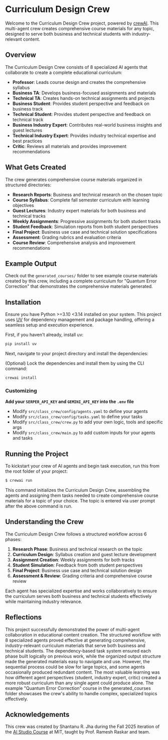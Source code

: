 # Curriculum Design Crew

Welcome to the Curriculum Design Crew project, powered by [crewAI](https://crewai.com). This multi-agent crew creates comprehensive course materials for any topic, designed to serve both business and technical students with industry-relevant content.

## Overview

The Curriculum Design Crew consists of 8 specialized AI agents that collaborate to create a complete educational curriculum:

- **Professor**: Leads course design and creates the comprehensive syllabus
- **Business TA**: Develops business-focused assignments and materials
- **Technical TA**: Creates hands-on technical assignments and projects
- **Business Student**: Provides student perspective and feedback on business track
- **Technical Student**: Provides student perspective and feedback on technical track
- **Business Industry Expert**: Contributes real-world business insights and guest lectures
- **Technical Industry Expert**: Provides industry technical expertise and best practices
- **Critic**: Reviews all materials and provides improvement recommendations

## What Gets Created

The crew generates comprehensive course materials organized in structured directories:

- **Research Reports**: Business and technical research on the chosen topic
- **Course Syllabus**: Complete fall semester curriculum with learning objectives
- **Guest Lectures**: Industry expert materials for both business and technical tracks
- **Weekly Assignments**: Progressive assignments for both student tracks
- **Student Feedback**: Simulation reports from both student perspectives
- **Final Project**: Business use case and technical solution specifications
- **Assessment**: Grading rubrics and evaluation criteria
- **Course Review**: Comprehensive analysis and improvement recommendations

## Example Output

Check out the `generated_courses/` folder to see example course materials created by this crew, including a complete curriculum for "Quantum Error Correction" that demonstrates the comprehensive materials generated.

## Installation

Ensure you have Python >=3.10 <3.14 installed on your system. This project uses [UV](https://docs.astral.sh/uv/) for dependency management and package handling, offering a seamless setup and execution experience.

First, if you haven't already, install uv:

```bash
pip install uv
```

Next, navigate to your project directory and install the dependencies:

(Optional) Lock the dependencies and install them by using the CLI command:
```bash
crewai install
```

### Customizing

**Add your `SERPER_API_KEY` and `GEMINI_API_KEY` into the `.env` file**

- Modify `src/class_crew/config/agents.yaml` to define your agents
- Modify `src/class_crew/config/tasks.yaml` to define your tasks
- Modify `src/class_crew/crew.py` to add your own logic, tools and specific args
- Modify `src/class_crew/main.py` to add custom inputs for your agents and tasks

## Running the Project

To kickstart your crew of AI agents and begin task execution, run this from the root folder of your project:

```bash
$ crewai run
```

This command initializes the Curriculum Design Crew, assembling the agents and assigning them tasks needed to create comprehensive course materials for a topic of your choice. The topic is entered via user prompt after the above command is run.

## Understanding the Crew

The Curriculum Design Crew follows a structured workflow across 6 phases:

1. **Research Phase**: Business and technical research on the topic
2. **Curriculum Design**: Syllabus creation and guest lecture development
3. **Assignment Creation**: Weekly assignments for both tracks
4. **Student Simulation**: Feedback from both student perspectives
5. **Final Project**: Business use case and technical solution design
6. **Assessment & Review**: Grading criteria and comprehensive course review

Each agent has specialized expertise and works collaboratively to ensure the curriculum serves both business and technical students effectively while maintaining industry relevance.

## Reflections

This project successfully demonstrated the power of multi-agent collaboration in educational content creation. The structured workflow with 8 specialized agents proved effective at generating comprehensive, industry-relevant curriculum materials that serve both business and technical students. The dependency-based task system ensured each phase built logically on previous work, while the organized output structure made the generated materials easy to navigate and use. However, the sequential process could be slow for large topics, and some agents occasionally produced redundant content. The most valuable learning was how different agent perspectives (student, industry expert, critic) created a more robust curriculum than any single agent could produce alone. The example "Quantum Error Correction" course in the generated_courses folder showcases the crew's ability to handle complex, specialized topics effectively.

## Acknowledgements

This crew was created by Shantanu R. Jha during the Fall 2025 iteration of the [AI Studio Course](https://aiforimpact.github.io/) at MIT, taught by Prof. Ramesh Raskar and team.


